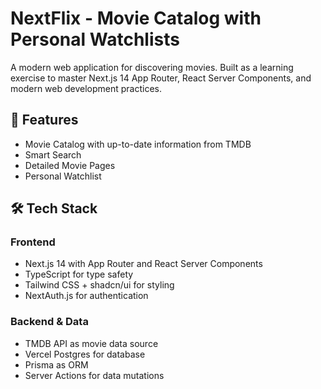 # NextFlix - Movie Catalog with Personal Watchlists

A modern web application for discovering movies. Built as a learning exercise to master Next.js 14 App Router, React Server Components, and modern web development practices.

## 🚀 Features

- Movie Catalog with up-to-date information from TMDB
- Smart Search
- Detailed Movie Pages
- Personal Watchlist

## 🛠 Tech Stack

### Frontend

- Next.js 14 with App Router and React Server Components
- TypeScript for type safety
- Tailwind CSS + shadcn/ui for styling
- NextAuth.js for authentication

### Backend & Data

- TMDB API as movie data source
- Vercel Postgres for database
- Prisma as ORM
- Server Actions for data mutations
